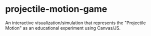 # projectile-motion-game
An interactive visualization/simulation that represents the "Projectile Motion" as an educational experiment using Canvas/JS.
